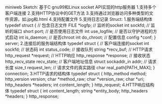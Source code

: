 miniweb
Sketch:
  基于C gnu99和Linux socket API实现的http服务器
    1.支持多个客户端连接
    2.支持HTTP协议中的GET方法
    3.支持通过浏览器访问多种类型的文件资源，如.jpg和.html
    4.支持配置文件
    5.支持日志记录
Struct:
  1.服务端结构体
typedef struct {
    // 包含日志文件
    FILE *logfp;
    // 监听的socket
    int sockfd;
    // 监听的端口
    short port;
    // 是否使用日志文件
    int use_logfile;
    // 是否以守护进程的方式启动
    int is_daemon;
    // 是否chroot
    int do_chroot;
    // 配置信息
    config *conf;
} server;
   2.连接后的服务端结构体
   typedef struct {
    // 客户端连接的socket
    int sockfd;
    // 状态码
    int status_code;
    // 接收队列
    string *recv_buf;
    // HTTP请求
    http_request *request;
    // HTTP响应
    http_response *response;
    // 接收状态
    http_recv_state recv_state;
    // 客户端地址信息
    struct sockaddr_in addr;
    // 请求长度
    size_t request_len;
    // 请求文件的真实路径
    char real_path[PATH_MAX];
} connection;
    3.HTTP请求的结构体
	typedef struct {
    http_method method;
    http_version version;
    char *method_raw;
    char *version_raw;
    char *uri;
    http_headers *headers;
    int content_length;
} http_request;
    4.HTTP响应结构体
	typedef struct {
    int content_length;
    string *entity_body;
    http_headers *headers;
} http_response;